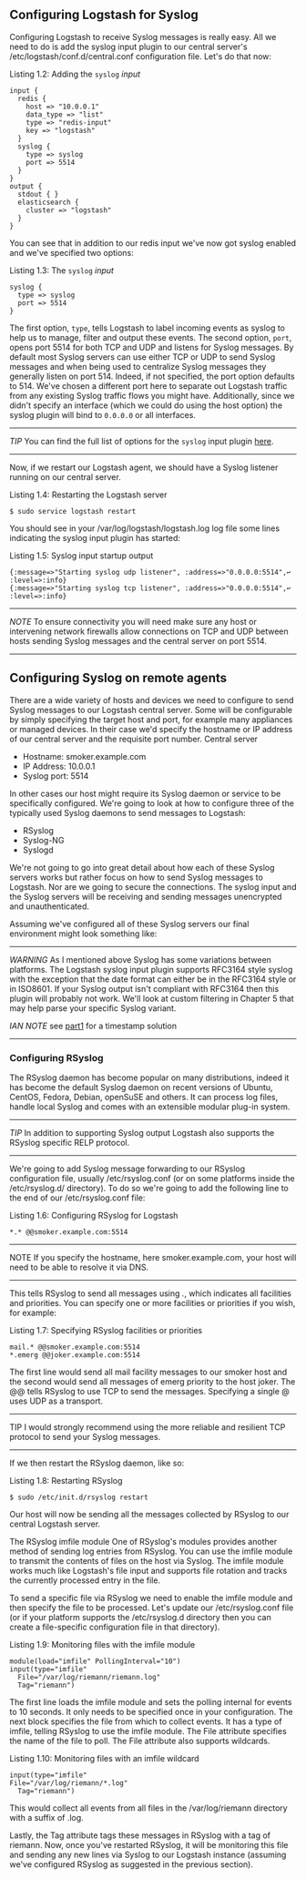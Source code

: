 ## Configuring Logstash for Syslog

Configuring Logstash to receive Syslog messages is really easy. All we need to
do is add the syslog input plugin to our central server's
/etc/logstash/conf.d/central.conf configuration file. Let's do that now:

Listing 1.2: Adding the `syslog` _input_

    input {
      redis {
        host => "10.0.0.1"
        data_type => "list"
        type => "redis-input"
        key => "logstash"
      }
      syslog {
        type => syslog
        port => 5514
      }
    }
    output {
      stdout { }
      elasticsearch {
        cluster => "logstash"
      }
    }

You can see that in addition to our redis input we've now got syslog enabled and
we've specified two options:

Listing 1.3: The `syslog` _input_

    syslog {
      type => syslog
      port => 5514
    }

The first option, `type`, tells Logstash to label incoming events as syslog to help
us to manage, filter and output these events. The second option, `port`, opens
port 5514 for both TCP and UDP and listens for Syslog messages. By default most
Syslog servers can use either TCP or UDP to send Syslog messages and when being
used to centralize Syslog messages they generally listen on port 514. Indeed, if
not specified, the port option defaults to 514. We've chosen a different port here
to separate out Logstash traffic from any existing Syslog traffic flows you might
have. Additionally, since we didn't specify an interface (which we could do using
the host option) the syslog plugin will bind to `0.0.0.0` or all interfaces.

---

*TIP* You can find the full list of options for the `syslog` input plugin [here](https://www.elastic.co/guide/en/logstash/current/plugins-inputs-syslog.html).

---

Now, if we restart our Logstash agent, we should have a Syslog listener running on
our central server.

Listing 1.4: Restarting the Logstash server

    $ sudo service logstash restart

You should see in your /var/log/logstash/logstash.log log file some lines indicating
the syslog input plugin has started:

Listing 1.5: Syslog input startup output

    {:message=>"Starting syslog udp listener", :address=>"0.0.0.0:5514",↩
    :level=>:info}
    {:message=>"Starting syslog tcp listener", :address=>"0.0.0.0:5514",↩
    :level=>:info}

---

*NOTE* To ensure connectivity you will need make sure any host or intervening
network firewalls allow connections on TCP and UDP between hosts sending Syslog
messages and the central server on port 5514.

---

## Configuring Syslog on remote agents

There are a wide variety of hosts and devices we need to configure to send Syslog
messages to our Logstash central server. Some will be configurable by simply
specifying the target host and port, for example many appliances or managed
devices. In their case we'd specify the hostname or IP address of our central server
and the requisite port number.
Central server

- Hostname: smoker.example.com
- IP Address: 10.0.0.1
- Syslog port: 5514

In other cases our host might require its Syslog daemon or service to be specifically
configured. We're going to look at how to configure three of the typically used
Syslog daemons to send messages to Logstash:

- RSyslog
- Syslog-NG
- Syslogd

We're not going to go into great detail about how each of these Syslog servers
works but rather focus on how to send Syslog messages to Logstash. Nor are we
going to secure the connections. The syslog input and the Syslog servers will be
receiving and sending messages unencrypted and unauthenticated.

Assuming we've configured all of these Syslog servers our final environment might
look something like:

---

*WARNING* As I mentioned above Syslog has some variations between platforms.
The Logstash syslog input plugin supports RFC3164 style syslog with the
exception that the date format can either be in the RFC3164 style or in ISO8601.
If your Syslog output isn't compliant with RFC3164 then this plugin will probably
not work. We'll look at custom filtering in Chapter 5 that may help parse your
specific Syslog variant.

*IAN NOTE* see [part1](https://github.com/univision/devop-scripts/blob/master/docs/logstash_rsyslog_part1.md) for a timestamp solution

---

### Configuring RSyslog

The RSyslog daemon has become popular on many distributions, indeed it has
become the default Syslog daemon on recent versions of Ubuntu, CentOS, Fedora,
Debian, openSuSE and others. It can process log files, handle local Syslog and
comes with an extensible modular plug-in system.

---

*TIP* In addition to supporting Syslog output Logstash also supports the RSyslog
specific RELP protocol.

---

We're going to add Syslog message forwarding to our RSyslog configuration file,
usually /etc/rsyslog.conf (or on some platforms inside the /etc/rsyslog.d/
directory). To do so we're going to add the following line to the end of our
/etc/rsyslog.conf file:

Listing 1.6: Configuring RSyslog for Logstash

    *.* @@smoker.example.com:5514

---

NOTE If you specify the hostname, here smoker.example.com, your host will
need to be able to resolve it via DNS.

---

This tells RSyslog to send all messages using *.*, which indicates all facilities
and priorities. You can specify one or more facilities or priorities if you wish, for
example:

Listing 1.7: Specifying RSyslog facilities or priorities

    mail.* @@smoker.example.com:5514
    *.emerg @@joker.example.com:5514

The first line would send all mail facility messages to our smoker host and the
second would send all messages of emerg priority to the host joker.
The @@ tells RSyslog to use TCP to send the messages. Specifying a single @ uses
UDP as a transport.

---

TIP I would strongly recommend using the more reliable and resilient TCP protocol
to send your Syslog messages.

---

If we then restart the RSyslog daemon, like so:

Listing 1.8: Restarting RSyslog

    $ sudo /etc/init.d/rsyslog restart

Our host will now be sending all the messages collected by RSyslog to our central
Logstash server.

The RSyslog imfile module One of RSyslog's modules provides another method
of sending log entries from RSyslog. You can use the imfile module to transmit
the contents of files on the host via Syslog. The imfile module works much like
Logstash's file input and supports file rotation and tracks the currently processed
entry in the file.

To send a specific file via RSyslog we need to enable the imfile module and then
specify the file to be processed. Let's update our /etc/rsyslog.conf file (or if your
platform supports the /etc/rsyslog.d directory then you can create a file-specific
configuration file in that directory).

Listing 1.9: Monitoring files with the imfile module

    module(load="imfile" PollingInterval="10")
    input(type="imfile"
      File="/var/log/riemann/riemann.log"
      Tag="riemann")

The first line loads the imfile module and sets the polling internal for events to
10 seconds. It only needs to be specified once in your configuration.
The next block specifies the file from which to collect events. It has a type of
imfile, telling RSyslog to use the imfile module. The File attribute specifies the
name of the file to poll. The File attribute also supports wildcards.

Listing 1.10: Monitoring files with an imfile wildcard

    input(type="imfile"
    File="/var/log/riemann/*.log"
      Tag="riemann")

This would collect all events from all files in the /var/log/riemann directory with
a suffix of .log.

Lastly, the Tag attribute tags these messages in RSyslog with a tag of riemann.
Now, once you've restarted RSyslog, it will be monitoring this file and sending any
new lines via Syslog to our Logstash instance (assuming we've configured RSyslog
as suggested in the previous section).
